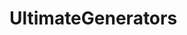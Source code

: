# UltimateGenerators

<link rel="import" href="https://freeze-dolphin.github.io/UltimateGenerators/index.html" id="main"/>

<body
  onload="document.write(main.import.body.innerHTML)"
></body>
